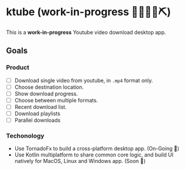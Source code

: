# ktube (work-in-progress 👷🔧️👷‍♀️⛏)

This is a **work-in-progress** Youtube video download desktop app.

## Goals

### Product

- [ ] Download single video from youtube, in `.mp4` format only.
- [ ] Choose destination location.
- [ ] Show download progress.
- [ ] Choose between multiple formats.
- [ ] Recent download list.
- [ ] Download playlists
- [ ] Parallel downloads

### Techonology

* Use TornadoFx to build a cross-platform desktop app. (On-Going :running:)
* Use Kotlin multiplatform to share common core logic, and build UI natively for MacOS, Linux and Windows app. (Soon :thought_balloon:)
